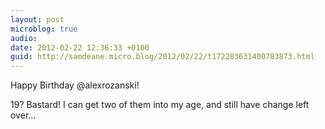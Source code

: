 ```yaml
---
layout: post
microblog: true
audio: 
date: 2012-02-22 12:36:33 +0100
guid: http://samdeane.micro.blog/2012/02/22/t172283631400783873.html
---
```

Happy Birthday @alexrozanski!

19? Bastard! I can get two of them into my age, and still have change left over...
